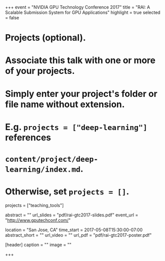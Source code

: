 +++
event = "NVIDIA GPU Technology Conference 2017"
title = "RAI: A Scalable Submission System for GPU Applications"
highlight = true
selected = false

# Projects (optional).
#   Associate this talk with one or more of your projects.
#   Simply enter your project's folder or file name without extension.
#   E.g. `projects = ["deep-learning"]` references 
#   `content/project/deep-learning/index.md`.
#   Otherwise, set `projects = []`.
projects = ["teaching_tools"]

abstract = ""
url_slides = "pdf/rai-gtc2017-slides.pdf"
event_url = "http://www.gputechconf.com/"

location = "San Jose, CA"
time_start = 2017-05-08T15:30:00-07:00
abstract_short = ""
url_video = ""
url_pdf = "pdf/rai-gtc2017-poster.pdf"

[header]
  caption = ""
  image = ""

+++

